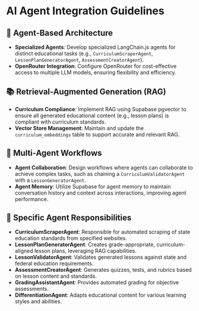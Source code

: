 # AI Agent Integration Guidelines

## 🤖 Agent-Based Architecture
- **Specialized Agents**: Develop specialized LangChain.js agents for distinct educational tasks (e.g., `CurriculumScraperAgent`, `LessonPlanGeneratorAgent`, `AssessmentCreatorAgent`).
- **OpenRouter Integration**: Configure OpenRouter for cost-effective access to multiple LLM models, ensuring flexibility and efficiency.

## 📚 Retrieval-Augmented Generation (RAG)
- **Curriculum Compliance**: Implement RAG using Supabase pgvector to ensure all generated educational content (e.g., lesson plans) is compliant with curriculum standards.
- **Vector Store Management**: Maintain and update the `curriculum_embeddings` table to support accurate and relevant RAG.

## 🔗 Multi-Agent Workflows
- **Agent Collaboration**: Design workflows where agents can collaborate to achieve complex tasks, such as chaining a `CurriculumValidatorAgent` with a `LessonGeneratorAgent`.
- **Agent Memory**: Utilize Supabase for agent memory to maintain conversation history and context across interactions, improving agent performance.

## 🎯 Specific Agent Responsibilities
- **CurriculumScraperAgent**: Responsible for automated scraping of state education standards from specified websites.
- **LessonPlanGeneratorAgent**: Creates grade-appropriate, curriculum-aligned lesson plans, leveraging RAG capabilities.
- **LessonValidatorAgent**: Validates generated lessons against state and federal education requirements.
- **AssessmentCreatorAgent**: Generates quizzes, tests, and rubrics based on lesson content and standards.
- **GradingAssistantAgent**: Provides automated grading for objective assessments.
- **DifferentiationAgent**: Adapts educational content for various learning styles and abilities. 